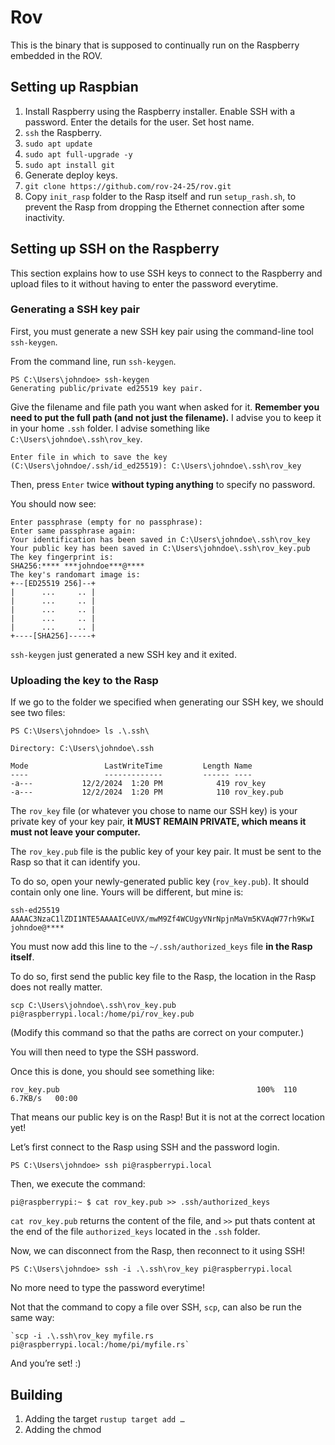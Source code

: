 # Rov

This is the binary that is supposed to continually run on the Raspberry embedded in the ROV.

## Setting up Raspbian

1. Install Raspberry using the Raspberry installer. Enable SSH with a password. Enter the details for the user. Set host name.
2. `ssh` the Raspberry.
3. `sudo apt update`
4. `sudo apt full-upgrade -y`
5. `sudo apt install git`
6. Generate deploy keys.
7. `git clone https://github.com/rov-24-25/rov.git`
8. Copy `init_rasp` folder to the Rasp itself and run `setup_rash.sh`, to prevent the Rasp from dropping the Ethernet connection after some inactivity.

## Setting up SSH on the Raspberry

This section explains how to use SSH keys to connect to the Raspberry and upload files to it without having to enter the password everytime.

### Generating a SSH key pair

First, you must generate a new SSH key pair using the command-line tool `ssh-keygen`.

From the command line, run `ssh-keygen`.

    PS C:\Users\johndoe> ssh-keygen
    Generating public/private ed25519 key pair.

Give the filename and file path you want when asked for it. **Remember you need to put the full path (and not just the filename).** I advise you to keep it in your home `.ssh` folder. I advise something like `C:\Users\johndoe\.ssh\rov_key`.

    Enter file in which to save the key (C:\Users\johndoe/.ssh/id_ed25519): C:\Users\johndoe\.ssh\rov_key

Then, press `Enter` twice **without typing anything** to specify no password.

You should now see:

    Enter passphrase (empty for no passphrase):
    Enter same passphrase again:
    Your identification has been saved in C:\Users\johndoe\.ssh\rov_key
    Your public key has been saved in C:\Users\johndoe\.ssh\rov_key.pub
    The key fingerprint is:
    SHA256:**** ***johndoe***@****
    The key's randomart image is:
    +--[ED25519 256]--+
    |      ...     .. |
    |      ...     .. |
    |      ...     .. |
    |      ...     .. |
    |      ...     .. |
    +----[SHA256]-----+

`ssh-keygen` just generated a new SSH key and it exited.

### Uploading the key to the Rasp

If we go to the folder we specified when generating our SSH key, we should see two files:

    PS C:\Users\johndoe> ls .\.ssh\

    Directory: C:\Users\johndoe\.ssh

    Mode                 LastWriteTime         Length Name
    ----                 -------------         ------ ----
    -a---           12/2/2024  1:20 PM            419 rov_key
    -a---           12/2/2024  1:20 PM            110 rov_key.pub

The `rov_key` file (or whatever you chose to name our SSH key) is your private key of your key pair, **it MUST REMAIN PRIVATE, which means it must not leave your computer.**

The `rov_key.pub` file is the public key of your key pair. It must be sent to the Rasp so that it can identify you.

To do so, open your newly-generated public key (`rov_key.pub`). It should contain only one line. Yours will be different, but mine is:

    ssh-ed25519 AAAAC3NzaC1lZDI1NTE5AAAAICeUVX/mwM9Zf4WCUgyVNrNpjnMaVm5KVAqW77rh9KwI johndoe@****

You must now add this line to the `~/.ssh/authorized_keys` file **in the Rasp itself**.

To do so, first send the public key file to the Rasp, the location in the Rasp does not really matter.

    scp C:\Users\johndoe\.ssh\rov_key.pub pi@raspberrypi.local:/home/pi/rov_key.pub

(Modify this command so that the paths are correct on your computer.)

You will then need to type the SSH password.

Once this is done, you should see something like:

    rov_key.pub                                            100%  110     6.7KB/s   00:00

That means our public key is on the Rasp! But it is not at the correct location yet!

Let’s first connect to the Rasp using SSH and the password login.

    PS C:\Users\johndoe> ssh pi@raspberrypi.local

Then, we execute the command:

    pi@raspberrypi:~ $ cat rov_key.pub >> .ssh/authorized_keys

`cat rov_key.pub` returns the content of the file, and `>>` put thats content at the end of the file `authorized_keys` located in the `.ssh` folder.

Now, we can disconnect from the Rasp, then reconnect to it using SSH!

    PS C:\Users\johndoe> ssh -i .\.ssh\rov_key pi@raspberrypi.local
    
No more need to type the password everytime!

Not that the command to copy a file over SSH, `scp`, can also be run the same way:

    `scp -i .\.ssh\rov_key myfile.rs pi@raspberrypi.local:/home/pi/myfile.rs`

And you’re set! :) 

## Building

1. Adding the target `rustup target add …`
2. Adding the chmod